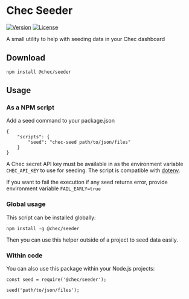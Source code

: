 # Chec Seeder

[![Version](https://img.shields.io/npm/v/@chec/seeder.svg)](https://npmjs.org/package/@chec/seeder)
[![License](https://img.shields.io/github/license/chec/seeder.svg)](https://github.com/chec/seeder/blob/master/LICENSE.md)

A small utility to help with seeding data in your Chec dashboard

## Download

```
npm install @chec/seeder
```

## Usage

### As a NPM script

Add a seed command to your package.json

```
{
    "scripts": {
        "seed": "chec-seed path/to/json/files"
    }
}
```

A Chec secret API key must be available in as the environment variable `CHEC_API_KEY` to use for seeding. The script is compatible with [dotenv](https://www.npmjs.com/package/dotenv).

If you want to fail the execution if any seed returns error, provide environment variable `FAIL_EARLY=true`

### Global usage

This script can be installed globally:

```
npm install -g @chec/seeder
```

Then you can use this helper outside of a project to seed data easily.

### Within code

You can also use this package within your Node.js projects:

```
const seed = require('@chec/seeder');

seed('path/to/json/files');
```
